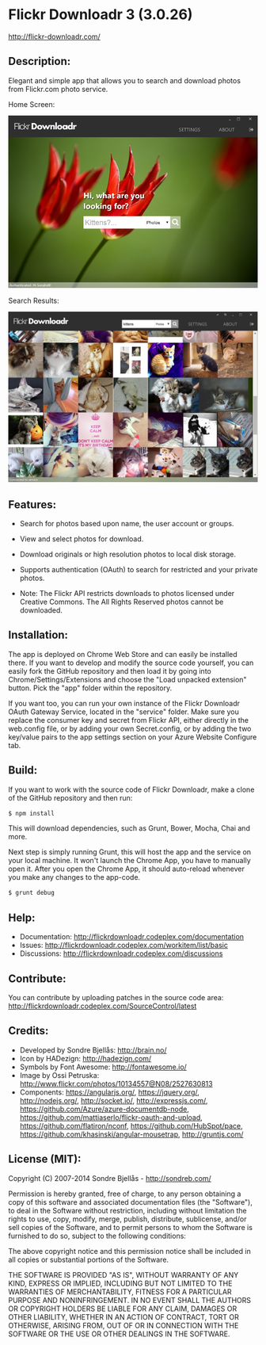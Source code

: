 Flickr Downloadr 3 (3.0.26)
============

http://flickr-downloadr.com/

## Description:

Elegant and simple app that allows you to search and download
photos from Flickr.com photo service.

Home Screen:

![Version 3 Home Screen](/web/public/images/Flickr_3_1.jpg?raw=true "Version 3 Home Screen")

Search Results:

![Version 3 Prototype](/web/public/images/Flickr_3_prototype_1.jpg?raw=true "Version 3 Prototype")

## Features:
- Search for photos based upon name, the user account or groups.
- View and select photos for download.
- Download originals or high resolution photos to local disk storage.
- Supports authentication (OAuth) to search for restricted and your private photos.

- Note: The Flickr API restricts downloads to photos licensed under Creative Commons. The All Rights Reserved photos cannot be downloaded.

## Installation:

The app is deployed on Chrome Web Store and can easily be installed there.
If you want to develop and modify the source code yourself, you can easily fork the GitHub repository
and then load it by going into Chrome/Settings/Extensions and choose the
"Load unpacked extension" button. Pick the "app" folder within the repository.

If you want too, you can run your own instance of the Flickr Downloadr OAuth Gateway Service, located
in the "service" folder. Make sure you replace the consumer key and secret from Flickr API, either
directly in the web.config file, or by adding your own Secret.config, or by adding the two key/value
pairs to the app settings section on your Azure Website Configure tab.

## Build:

If you want to work with the source code of Flickr Downloadr, make a clone of the GitHub repository
and then run:

```sh
$ npm install
```

This will download dependencies, such as Grunt, Bower, Mocha, Chai and more.

Next step is simply running Grunt, this will host the app and the service on
your local machine. It won't launch the Chrome App, you have to manually open
it. After you open the Chrome App, it should auto-reload whenever you make
any changes to the app-code.

```sh
$ grunt debug
```

## Help:

- Documentation: http://flickrdownloadr.codeplex.com/documentation
- Issues: http://flickrdownloadr.codeplex.com/workitem/list/basic
- Discussions: http://flickrdownloadr.codeplex.com/discussions

## Contribute:

You can contribute by uploading patches in the source code area:
http://flickrdownloadr.codeplex.com/SourceControl/latest

## Credits:
- Developed by Sondre Bjellås: http://brain.no/
- Icon by HADezign: http://hadezign.com/
- Symbols by Font Awesome: http://fontawesome.io/
- Image by Ossi Petruska: http://www.flickr.com/photos/10134557@N08/2527630813
- Components: https://angularjs.org/, https://jquery.org/, http://nodejs.org/,
http://socket.io/, http://expressjs.com/, https://github.com/Azure/azure-documentdb-node,
https://github.com/mattiaserlo/flickr-oauth-and-upload, https://github.com/flatiron/nconf,
https://github.com/HubSpot/pace,  https://github.com/khasinski/angular-mousetrap,
http://gruntjs.com/

## License (MIT):

Copyright (C) 2007-2014 Sondre Bjellås - http://sondreb.com/

Permission is hereby granted, free of charge, to any person obtaining
a copy of this software and associated documentation files (the
"Software"), to deal in the Software without restriction, including
without limitation the rights to use, copy, modify, merge, publish,
distribute, sublicense, and/or sell copies of the Software, and to
permit persons to whom the Software is furnished to do so, subject to
the following conditions:

The above copyright notice and this permission notice shall be
included in all copies or substantial portions of the Software.

THE SOFTWARE IS PROVIDED "AS IS", WITHOUT WARRANTY OF ANY KIND,
EXPRESS OR IMPLIED, INCLUDING BUT NOT LIMITED TO THE WARRANTIES OF
MERCHANTABILITY, FITNESS FOR A PARTICULAR PURPOSE AND
NONINFRINGEMENT. IN NO EVENT SHALL THE AUTHORS OR COPYRIGHT HOLDERS BE
LIABLE FOR ANY CLAIM, DAMAGES OR OTHER LIABILITY, WHETHER IN AN ACTION
OF CONTRACT, TORT OR OTHERWISE, ARISING FROM, OUT OF OR IN CONNECTION
WITH THE SOFTWARE OR THE USE OR OTHER DEALINGS IN THE SOFTWARE.

